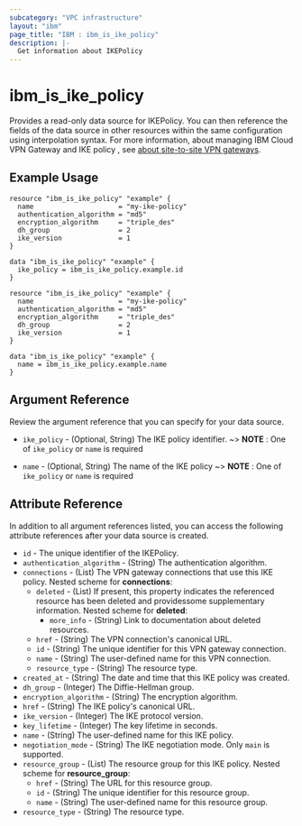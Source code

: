 ```yaml
---
subcategory: "VPC infrastructure"
layout: "ibm"
page_title: "IBM : ibm_is_ike_policy"
description: |-
  Get information about IKEPolicy
---
```


# ibm_is_ike_policy

Provides a read-only data source for IKEPolicy. You can then reference the fields of the data source in other resources within the same configuration using interpolation syntax. For more information, about managing IBM Cloud VPN Gateway and IKE policy , see [about site-to-site VPN gateways](https://cloud.ibm.com/docs/vpc?topic=vpc-using-vpn&interface=ui#policy-negotiation).

## Example Usage

```hcl
resource "ibm_is_ike_policy" "example" {
  name                     = "my-ike-policy"
  authentication_algorithm = "md5"
  encryption_algorithm     = "triple_des"
  dh_group                 = 2
  ike_version              = 1
}

data "ibm_is_ike_policy" "example" {
  ike_policy = ibm_is_ike_policy.example.id
}
```

```hcl
resource "ibm_is_ike_policy" "example" {
  name                     = "my-ike-policy"
  authentication_algorithm = "md5"
  encryption_algorithm     = "triple_des"
  dh_group                 = 2
  ike_version              = 1
}

data "ibm_is_ike_policy" "example" {
  name = ibm_is_ike_policy.example.name
}
```
## Argument Reference

Review the argument reference that you can specify for your data source.

- `ike_policy` - (Optional, String) The IKE policy identifier.
    ~> **NOTE** : One of `ike_policy` or  `name` is required

- `name` - (Optional, String) The name of the IKE policy
    ~> **NOTE** : One of `ike_policy` or  `name` is required

## Attribute Reference

In addition to all argument references listed, you can access the following attribute references after your data source is created.

- `id` - The unique identifier of the IKEPolicy.
- `authentication_algorithm` - (String) The authentication algorithm. 
- `connections` - (List) The VPN gateway connections that use this IKE policy.
  Nested scheme for **connections**:
	- `deleted` - (List) If present, this property indicates the referenced resource has been deleted and providessome supplementary information.
	  Nested scheme for **deleted**:
		- `more_info` - (String) Link to documentation about deleted resources.
	- `href` - (String) The VPN connection's canonical URL.
	- `id` - (String) The unique identifier for this VPN gateway connection.
	- `name` - (String) The user-defined name for this VPN connection.
	- `resource_type` - (String) The resource type.
- `created_at` - (String) The date and time that this IKE policy was created.
- `dh_group` - (Integer) The Diffie-Hellman group.
- `encryption_algorithm` - (String) The encryption algorithm.
- `href` - (String) The IKE policy's canonical URL.
- `ike_version` - (Integer) The IKE protocol version.
- `key_lifetime` - (Integer) The key lifetime in seconds.
- `name` - (String) The user-defined name for this IKE policy.
- `negotiation_mode` - (String) The IKE negotiation mode. Only `main` is supported.
- `resource_group` - (List) The resource group for this IKE policy.
  Nested scheme for **resource_group**:
	- `href` - (String) The URL for this resource group.
	- `id` - (String) The unique identifier for this resource group.
	- `name` - (String) The user-defined name for this resource group.
- `resource_type` - (String) The resource type.


